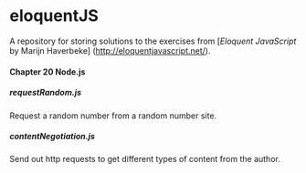  # eloquentJS
 
 A repository for storing solutions to the exercises from [*Eloquent JavaScript* by Marijn Haverbeke] (http://eloquentjavascript.net/). 
 
 #### Chapter 20 Node.js
 
 ##### requestRandom.js
 Request a random number from a random number site.
 
##### contentNegotiation.js 

Send out http requests to get different types of content from the author.
